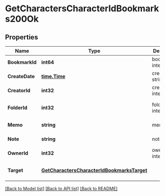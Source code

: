 # GetCharactersCharacterIdBookmarks200Ok

## Properties
Name | Type | Description | Notes
------------ | ------------- | ------------- | -------------
**BookmarkId** | **int64** | bookmark_id integer | [default to null]
**CreateDate** | [**time.Time**](time.Time.md) | create_date string | [default to null]
**CreatorId** | **int32** | creator_id integer | [default to null]
**FolderId** | **int32** | folder_id integer | [optional] [default to null]
**Memo** | **string** | memo string | [default to null]
**Note** | **string** | note string | [default to null]
**OwnerId** | **int32** | owner_id integer | [default to null]
**Target** | [**GetCharactersCharacterIdBookmarksTarget**](get_characters_character_id_bookmarks_target.md) |  | [optional] [default to null]

[[Back to Model list]](../README.md#documentation-for-models) [[Back to API list]](../README.md#documentation-for-api-endpoints) [[Back to README]](../README.md)


